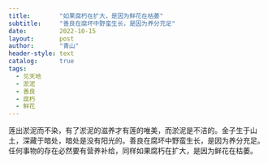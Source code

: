 ```yaml
---
title:        "如果腐朽在扩大，是因为鲜花在枯萎"
subtitle:     "善良在腐坏中野蛮生长，是因为养分充足"
date:         2022-10-15
layout:       post
author:       "青山"
header-style: text
catalog:      true
tags:
  - 见天地
  - 淤泥
  - 善良
  - 腐朽
  - 鲜花
---
```


莲出淤泥而不染，有了淤泥的滋养才有莲的唯美，而淤泥是不洁的。金子生于山土，深藏于暗处，暗处是没有阳光的。善良在腐坏中野蛮生长，是因为养分充足。任何事物的存在必然要有营养补给，同样如果腐朽在扩大，是因为鲜花在枯萎。